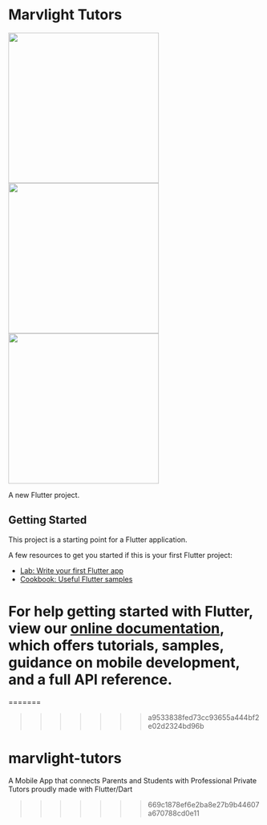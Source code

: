 # Marvlight Tutors
<img src="https://user-images.githubusercontent.com/48892912/90362545-c7ad7900-e058-11ea-80a8-269b01fae8b4.png" width="300" />		<img src="https://user-images.githubusercontent.com/48892912/90362431-86b56480-e058-11ea-848a-6ec907f362dc.png" width="300" />		<img src="https://user-images.githubusercontent.com/48892912/90362438-8b7a1880-e058-11ea-94c4-4379ff9fadf1.png" width="300" />

A new Flutter project.

## Getting Started

This project is a starting point for a Flutter application.

A few resources to get you started if this is your first Flutter project:

- [Lab: Write your first Flutter app](https://flutter.dev/docs/get-started/codelab)
- [Cookbook: Useful Flutter samples](https://flutter.dev/docs/cookbook)

For help getting started with Flutter, view our
[online documentation](https://flutter.dev/docs), which offers tutorials,
samples, guidance on mobile development, and a full API reference.
=======
=======
>>>>>>> a9533838fed73cc93655a444bf2e02d2324bd96b
# marvlight-tutors
A Mobile App that connects Parents and Students with Professional Private Tutors proudly made with Flutter/Dart
>>>>>>> 669c1878ef6e2ba8e27b9b44607a670788cd0e11

